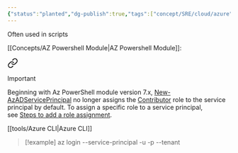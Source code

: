 ```yaml
---
{"status":"planted","dg-publish":true,"tags":["concept/SRE/cloud/azure"],"type":"term","definition":"An functional account credential to provide non-interactive access to resources.","ms-learn-url":"(https://learn.microsoft.com/en-us/cli/azure/azure-cli-sp-tutorial-1?tabs=bash)","creation_date":"2024-05-02 22:00","permalink":"/concepts/service-principle/","dgPassFrontmatter":true}
---
```




Often used in scripts

[[Concepts/AZ Powershell Module\|AZ Powershell Module]]:

<div class="transclusion internal-embed is-loaded"><a class="markdown-embed-link" href="/concepts/az-powershell-module/#325307" aria-label="Open link"><svg xmlns="http://www.w3.org/2000/svg" width="24" height="24" viewBox="0 0 24 24" fill="none" stroke="currentColor" stroke-width="2" stroke-linecap="round" stroke-linejoin="round" class="svg-icon lucide-link"><path d="M10 13a5 5 0 0 0 7.54.54l3-3a5 5 0 0 0-7.07-7.07l-1.72 1.71"></path><path d="M14 11a5 5 0 0 0-7.54-.54l-3 3a5 5 0 0 0 7.07 7.07l1.71-1.71"></path></svg></a><div class="markdown-embed">



> [!important] 
> Beginning with Az PowerShell module version 7.x, [New-AzADServicePrincipal](https://learn.microsoft.com/en-us/powershell/module/Az.Resources/New-AzADServicePrincipal) no longer assigns the [Contributor](https://learn.microsoft.com/en-us/azure/role-based-access-control/built-in-roles#contributor) role to the service principal by default. To assign a specific role to a service principal, see [Steps to add a role assignment](https://learn.microsoft.com/en-us/azure/role-based-access-control/role-assignments-steps).

</div></div>


[[tools/Azure CLI\|Azure CLI]]
> [!example] 
> az login --service-principal -u <app-id> -p <password-or-cert> --tenant <tenant>
